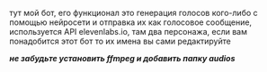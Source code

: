 тут мой бот, его функционал это генерация голосов кого-либо с помощью нейросети и отправка их как голосовое сообщение, используется API elevenlabs.io, там два персонажа, если вам понадобится этот бот то их имена вы сами редактируйте

***не забудьте установить ffmpeg и добавить папку audios***
